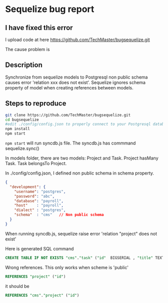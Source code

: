 # Sequelize bug report
## I have fixed this error 

I upload code at here https://github.com/TechMaster/bugsequelize.git

The cause problem is

## Description
 Synchronize from sequelize models to Postgresql non public schema causes error 'relation xxx does not exist'.
 Sequelize ignores schema property of model when creating references between models.
 
 
## Steps to reproduce
```bash
git clone https://github.com/TechMaster/bugsequelize.git
cd bugsequelize
#edit ./config/config.json to properly connect to your Postgresql database
npm install
npm start
```

```npm start``` will run syncdb.js file. The syncdb.js has commmand sequelize.sync()

In models folder, there are two models: Project and Task. Project hasMany Task. Task belongsTo Project.

In ./config/config.json, I defined non public schema in schema property. 
```json
{
  "development": {
    "username": "postgres",
    "password": "abc",
    "database": "payroll",
    "host"    : "payroll",
    "dialect" : "postgres",
    "schema"  : "cms"   // Non public schema
  }
}
```

When running syncdb.js, sequelize raise error 'relation "project" does not exist'

Here is generated SQL command
```sql
CREATE TABLE IF NOT EXISTS "cms"."task" ("id"  BIGSERIAL , "title" TEXT, "project_id" BIGINT REFERENCES "project" ("id") ON DELETE SET NULL ON UPDATE CASCADE, PRIMARY KEY ("id"));
```

Wrong references. This only works when scheme is 'public' 
```sql
REFERENCES "project" ("id")
```
it should be 
```sql
REFERENCES "cms"."project" ("id")
```
